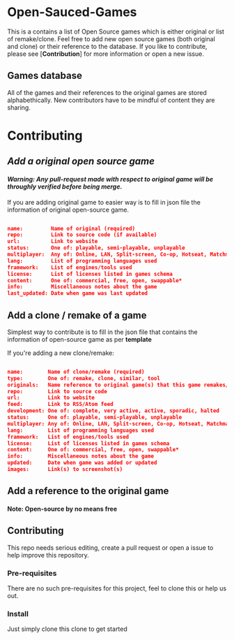 # Open-Sauced-Games
This is a contains a list of Open Source games which is either original or list of remake/clone. Feel free to add new open source games (both original and clone) or their reference to the database. If you like to contribute, please see [**Contribution**] for more information or open a new issue. 

## Games database

All of the games and their references to the original games are stored alphabethically. New contributors have to be mindful of content they are sharing.

# Contributing

##  ***Add a original open source game***
#### *Warning: Any pull-request made with respect to original game will be throughly verified before being merge.*

If you are adding original game to easier way is to fill in json file the information of original open-source game.

```json

name:         Name of original (required)
repo:         Link to source code (if available)
url:          Link to website
status:       One of: playable, semi-playable, unplayable
multiplayer:  Any of: Online, LAN, Split-screen, Co-op, Hotseat, Matchmaking
lang:         List of programming languages used
framework:    List of engines/tools used
license:      List of licenses listed in games schema
content:      One of: commercial, free, open, swappable*
info:         Miscellaneous notes about the game
last_updated: Date when game was last updated

```


## Add a clone / remake of a game

Simplest way to contribute is to fill in the json file that contains the information of open-source game as per **template**  

If you're adding a new clone/remake:

```json

name:        Name of clone/remake (required)
type:        One of: remake, clone, similar, tool
originals:   Name reference to original game(s) that this game remakes/clones
repo:        Link to source code
url:         Link to website
feed:        Link to RSS/Atom feed
development: One of: complete, very active, active, sporadic, halted
status:      One of: playable, semi-playable, unplayable
multiplayer: Any of: Online, LAN, Split-screen, Co-op, Hotseat, Matchmaking
lang:        List of programming languages used
framework:   List of engines/tools used
license:     List of licenses listed in games schema
content:     One of: commercial, free, open, swappable*
info:        Miscellaneous notes about the game
updated:     Date when game was added or updated
images:      Link(s) to screenshot(s)

```

## Add a reference to the original game

#### Note: Open-source by no means free

## Contributing
This repo needs serious editing, create a pull request or open a issue to help improve this repository.

### Pre-requisites

There are no such pre-requisites for this project, feel to clone this or help us out. 

### Install

Just simply clone this clone to get started

